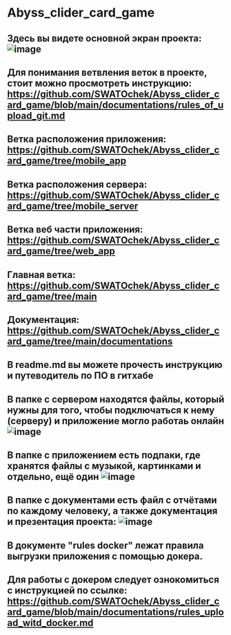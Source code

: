 # Abyss_clider_card_game

## Здесь вы видете основной экран проекта: ![image](https://user-images.githubusercontent.com/127990023/226963080-43a34d59-546e-44c9-be1a-b0681fc72552.png)

## Для понимания ветвления веток в проекте, стоит можно просмотреть инструкцию: https://github.com/SWATOchek/Abyss_clider_card_game/blob/main/documentations/rules_of_upload_git.md

## Ветка расположения приложения: https://github.com/SWATOchek/Abyss_clider_card_game/tree/mobile_app
## Ветка расположения сервера: https://github.com/SWATOchek/Abyss_clider_card_game/tree/mobile_server
## Ветка веб части приложения: https://github.com/SWATOchek/Abyss_clider_card_game/tree/web_app
## Главная ветка: https://github.com/SWATOchek/Abyss_clider_card_game/tree/main
## Документация: https://github.com/SWATOchek/Abyss_clider_card_game/tree/main/documentations

## В readme.md вы можете прочесть инструкцию и путеводитель по ПО в гитхабе

## В папке с сервером находятся файлы, который нужны для того, чтобы подключаться к нему (серверу) и приложение могло работаь онлайн ![image](https://user-images.githubusercontent.com/127990023/226740843-03088f46-ec73-4b99-b4eb-7b82b81574ab.png)

## В папке с приложением есть подпаки, где хранятся файлы с музыкой, картинками и отдельно, ещё один ![image](https://user-images.githubusercontent.com/127990023/226741605-0aca8332-c6cf-4e42-ba84-27077ae0b4a4.png)

## В папке с документами есть файл с отчётами по каждому человеку, а также документация и презентация проекта: ![image](https://user-images.githubusercontent.com/127990023/226742324-ec30c788-af2a-407c-9f59-cfbd251754b3.png)

## В документе "rules docker" лежат правила выгрузки приложения с помощью докера.
## Для работы с докером следует ознокомиться с инструкцией по ссылке: https://github.com/SWATOchek/Abyss_clider_card_game/blob/main/documentations/rules_upload_witd_docker.md

